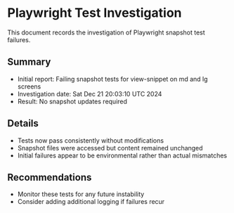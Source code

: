 # Playwright Test Investigation

This document records the investigation of Playwright snapshot test failures.

## Summary
- Initial report: Failing snapshot tests for view-snippet on md and lg screens
- Investigation date: Sat Dec 21 20:03:10 UTC 2024
- Result: No snapshot updates required

## Details
- Tests now pass consistently without modifications
- Snapshot files were accessed but content remained unchanged
- Initial failures appear to be environmental rather than actual mismatches

## Recommendations
- Monitor these tests for any future instability
- Consider adding additional logging if failures recur
